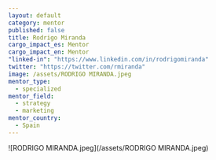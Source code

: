 ```yaml
---
layout: default
category: mentor
published: false
title: Rodrigo Miranda
cargo_impact_es: Mentor
cargo_impact_en: Mentor
"linked-in": "https://www.linkedin.com/in/rodrigomiranda"
twitter: "https://twitter.com/rmiranda"
image: /assets/RODRIGO MIRANDA.jpeg
mentor_type: 
  - specialized
mentor_field: 
  - strategy
  - marketing
mentor_country: 
  - Spain
---
```


![RODRIGO MIRANDA.jpeg](/assets/RODRIGO MIRANDA.jpeg)
